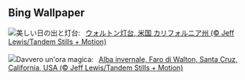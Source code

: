## Bing Wallpaper
![](https://www.bing.com/th?id=OHR.SantaCruzSunrise_JA-JP5594322328_UHD.jpg&w=1000)美しい日の出と灯台:&nbsp;&ensp;[ウォルトン灯台, 米国 カリフォルニア州 (© Jeff Lewis/Tandem Stills + Motion)](https://www.bing.com/th?id=OHR.SantaCruzSunrise_JA-JP5594322328_UHD.jpg)
<br><br/>
![](https://www.bing.com/th?id=OHR.SantaCruzSunrise_IT-IT2418215934_UHD.jpg&w=1000)Davvero un'ora magica:&nbsp;&ensp;[Alba invernale, Faro di Walton, Santa Cruz, California, USA (© Jeff Lewis/Tandem Stills + Motion)](https://www.bing.com/th?id=OHR.SantaCruzSunrise_IT-IT2418215934_UHD.jpg)
<br><br/>
